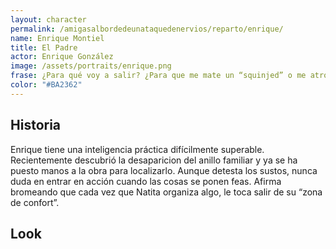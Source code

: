 ```yaml
---
layout: character
permalink: /amigasalbordedeunataquedenervios/reparto/enrique/
name: Enrique Montiel
title: El Padre
actor: Enrique González
image: /assets/portraits/enrique.png
frase: ¿Para qué voy a salir? ¿Para que me mate un “squinjed” o me atropelle un coche?
color: "#BA2362"
---
```


## Historia

Enrique tiene una inteligencia práctica difícilmente superable. Recientemente descubrió la desaparicion del anillo familiar y ya se ha puesto manos a la obra para localizarlo. Aunque detesta los sustos, nunca duda en entrar en acción cuando las cosas se ponen feas. Afirma bromeando que cada vez que Natita organiza algo, le toca salir de su “zona de confort”.

## Look


